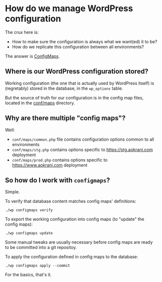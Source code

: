 # How do we manage WordPress configuration

The crux here is:
- How to make sure the configuration is always what we want(ed) it to be?
- How do we replicate this configuration between all environments?

The answer is [ConfigMaps](https://github.com/wp-cli-configmaps/wp-cli-configmaps).



## Where is our WordPress configuration stored?

Working configuration (the one that is actually used by WordPress itself) is (regretably) stored in the database, in the `wp_options` table.

But the source of truth for our configuration is in the config map files, located in the [conf/maps](../conf/maps) directory.



## Why are there multiple "config maps"?

Well:
- `conf/maps/common.php` file contains configuration options common to all environments
- `conf/maps/stg.php` contains options specific to https://stg.aokranj.com deployment
- `conf/maps/prod.php` contains options specific to https://www.aokranj.com deployment



## So how do I work with `configmaps`?

Simple.

To verify that database content matches config maps' definitions:
```
./wp configmaps verify
```

To export the working configuration into config maps (to "update" the config maps):
```
./wp configmaps update
```
Some manual tweaks are usually necessary before config maps are ready to be committed into a git repositoy.

To apply the configuration defined in config maps to the database:
```
./wp configmaps apply --commit
```

For the basics, that's it.
